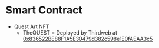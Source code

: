 # Smart Contract

- Quest Art NFT
  - TheQUEST = Deployed by Thirdweb at [0x836522BE88F1A5E30479d382c598e1E0fAEAA3c5](https://thirdweb.com/mumbai/0x836522BE88F1A5E30479d382c598e1E0fAEAA3c5)
